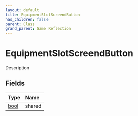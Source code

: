 ```yaml
---
layout: default
title: EquipmentSlotScreendButton
has_children: false
parent: Class
grand_parent: Game Reflection
---
```

# EquipmentSlotScreendButton
Description 

## Fields

| Type | Name |
|:----------|:--------------|
| [bool](/riftbreaker-wiki/docs/game-reflection/components/bool/) | shared |

